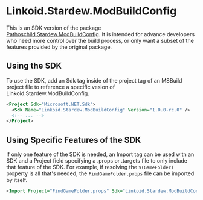 ﻿# Linkoid.Stardew.ModBuildConfig

This is an SDK version of the package [Pathoschild.Stardew.ModBuildConfig](https://www.nuget.org/packages/Pathoschild.Stardew.ModBuildConfig). 
It is intended for advance developers who need more control over the build process,
or only want a subset of the features provided by the original package.

## Using the SDK
To use the SDK, add an Sdk tag inside of the project tag of an MSBuild project file 
to reference a specific vesion of Linkoid.Stardew.ModBuildConfig.
```xml
<Project Sdk="Microsoft.NET.Sdk">
  <Sdk Name="Linkoid.Stardew.ModBuildConfig" Version="1.0.0-rc.0" />
  <!-- ... -->
</Project>
```


## Using Specific Features of the SDK
If only one feature of the SDK is needed, an Import tag can be used with an SDK and
a Project field specifying a .props or .targets file to only include that feature of the SDK.
For example, if resolving the `$(GameFolder)` property is all that's needed,
the `FindGameFolder.props` file can be imported by itself.

```xml
<Import Project="FindGameFolder.props" Sdk="Linkoid.Stardew.ModBuildConfig" Version="1.0.0-rc.0" />
```
